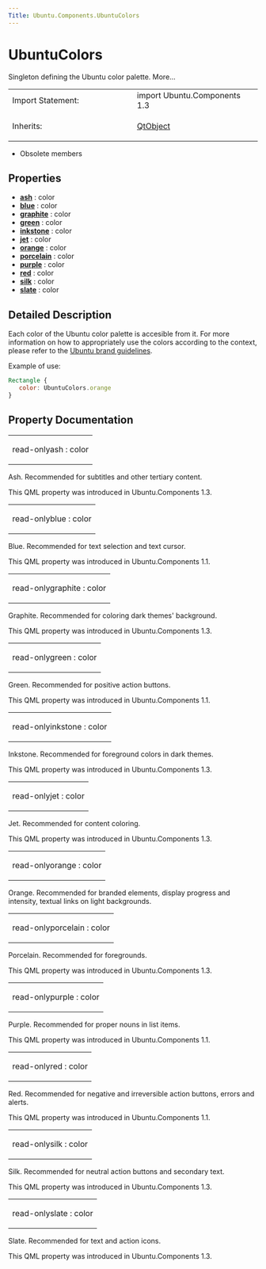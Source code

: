 ```yaml
---
Title: Ubuntu.Components.UbuntuColors
---
```

        
UbuntuColors
============

<span class="subtitle"></span>
Singleton defining the Ubuntu color palette. More...

<table>
<colgroup>
<col width="50%" />
<col width="50%" />
</colgroup>
<tbody>
<tr class="odd">
<td>Import Statement:</td>
<td>import Ubuntu.Components 1.3</td>
</tr>
<tr class="even">
<td>Inherits:</td>
<td><p><a href="../sdk-14.10/QtQml.QtObject.md">QtObject</a></p></td>
</tr>
</tbody>
</table>

-   Obsolete members

<span id="properties"></span>
Properties
----------

-   ****[ash](#ash-prop)**** : color
-   ****[blue](#blue-prop)**** : color
-   ****[graphite](#graphite-prop)**** : color
-   ****[green](#green-prop)**** : color
-   ****[inkstone](#inkstone-prop)**** : color
-   ****[jet](#jet-prop)**** : color
-   ****[orange](#orange-prop)**** : color
-   ****[porcelain](#porcelain-prop)**** : color
-   ****[purple](#purple-prop)**** : color
-   ****[red](#red-prop)**** : color
-   ****[silk](#silk-prop)**** : color
-   ****[slate](#slate-prop)**** : color

<span id="details"></span>
Detailed Description
--------------------

Each color of the Ubuntu color palette is accesible from it. For more information on how to appropriately use the colors according to the context, please refer to the [Ubuntu brand guidelines](http://design.ubuntu.com/brand/colour-palette).

Example of use:

``` qml
Rectangle {
   color: UbuntuColors.orange
}
```

Property Documentation
----------------------

<table>
<colgroup>
<col width="100%" />
</colgroup>
<tbody>
<tr class="odd">
<td><p><span id="ash-prop"></span><span class="qmlreadonly">read-only</span><span class="name">ash</span> : <span class="type">color</span></p></td>
</tr>
</tbody>
</table>

Ash. Recommended for subtitles and other tertiary content.

This QML property was introduced in Ubuntu.Components 1.3.

<table>
<colgroup>
<col width="100%" />
</colgroup>
<tbody>
<tr class="odd">
<td><p><span id="blue-prop"></span><span class="qmlreadonly">read-only</span><span class="name">blue</span> : <span class="type">color</span></p></td>
</tr>
</tbody>
</table>

Blue. Recommended for text selection and text cursor.

This QML property was introduced in Ubuntu.Components 1.1.

<table>
<colgroup>
<col width="100%" />
</colgroup>
<tbody>
<tr class="odd">
<td><p><span id="graphite-prop"></span><span class="qmlreadonly">read-only</span><span class="name">graphite</span> : <span class="type">color</span></p></td>
</tr>
</tbody>
</table>

Graphite. Recommended for coloring dark themes' background.

This QML property was introduced in Ubuntu.Components 1.3.

<table>
<colgroup>
<col width="100%" />
</colgroup>
<tbody>
<tr class="odd">
<td><p><span id="green-prop"></span><span class="qmlreadonly">read-only</span><span class="name">green</span> : <span class="type">color</span></p></td>
</tr>
</tbody>
</table>

Green. Recommended for positive action buttons.

This QML property was introduced in Ubuntu.Components 1.1.

<table>
<colgroup>
<col width="100%" />
</colgroup>
<tbody>
<tr class="odd">
<td><p><span id="inkstone-prop"></span><span class="qmlreadonly">read-only</span><span class="name">inkstone</span> : <span class="type">color</span></p></td>
</tr>
</tbody>
</table>

Inkstone. Recommended for foreground colors in dark themes.

This QML property was introduced in Ubuntu.Components 1.3.

<table>
<colgroup>
<col width="100%" />
</colgroup>
<tbody>
<tr class="odd">
<td><p><span id="jet-prop"></span><span class="qmlreadonly">read-only</span><span class="name">jet</span> : <span class="type">color</span></p></td>
</tr>
</tbody>
</table>

Jet. Recommended for content coloring.

This QML property was introduced in Ubuntu.Components 1.3.

<table>
<colgroup>
<col width="100%" />
</colgroup>
<tbody>
<tr class="odd">
<td><p><span id="orange-prop"></span><span class="qmlreadonly">read-only</span><span class="name">orange</span> : <span class="type">color</span></p></td>
</tr>
</tbody>
</table>

Orange. Recommended for branded elements, display progress and intensity, textual links on light backgrounds.

<table>
<colgroup>
<col width="100%" />
</colgroup>
<tbody>
<tr class="odd">
<td><p><span id="porcelain-prop"></span><span class="qmlreadonly">read-only</span><span class="name">porcelain</span> : <span class="type">color</span></p></td>
</tr>
</tbody>
</table>

Porcelain. Recommended for foregrounds.

This QML property was introduced in Ubuntu.Components 1.3.

<table>
<colgroup>
<col width="100%" />
</colgroup>
<tbody>
<tr class="odd">
<td><p><span id="purple-prop"></span><span class="qmlreadonly">read-only</span><span class="name">purple</span> : <span class="type">color</span></p></td>
</tr>
</tbody>
</table>

Purple. Recommended for proper nouns in list items.

This QML property was introduced in Ubuntu.Components 1.1.

<table>
<colgroup>
<col width="100%" />
</colgroup>
<tbody>
<tr class="odd">
<td><p><span id="red-prop"></span><span class="qmlreadonly">read-only</span><span class="name">red</span> : <span class="type">color</span></p></td>
</tr>
</tbody>
</table>

Red. Recommended for negative and irreversible action buttons, errors and alerts.

This QML property was introduced in Ubuntu.Components 1.1.

<table>
<colgroup>
<col width="100%" />
</colgroup>
<tbody>
<tr class="odd">
<td><p><span id="silk-prop"></span><span class="qmlreadonly">read-only</span><span class="name">silk</span> : <span class="type">color</span></p></td>
</tr>
</tbody>
</table>

Silk. Recommended for neutral action buttons and secondary text.

This QML property was introduced in Ubuntu.Components 1.3.

<table>
<colgroup>
<col width="100%" />
</colgroup>
<tbody>
<tr class="odd">
<td><p><span id="slate-prop"></span><span class="qmlreadonly">read-only</span><span class="name">slate</span> : <span class="type">color</span></p></td>
</tr>
</tbody>
</table>

Slate. Recommended for text and action icons.

This QML property was introduced in Ubuntu.Components 1.3.

